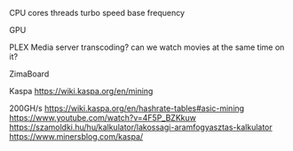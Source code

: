 CPU
cores
threads
turbo speed
base frequency

GPU

PLEX Media server
transcoding?
can we watch movies at the same time on it?

ZimaBoard

Kaspa
https://wiki.kaspa.org/en/mining

200GH/s
https://wiki.kaspa.org/en/hashrate-tables#asic-mining
https://www.youtube.com/watch?v=4F5P_BZKkuw
https://szamoldki.hu/hu/kalkulator/lakossagi-aramfogyasztas-kalkulator
https://www.minersblog.com/kaspa/
